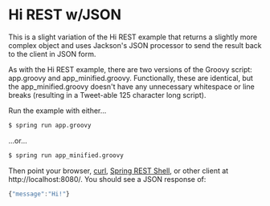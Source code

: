 Hi REST w/JSON
==============
This is a slight variation of the Hi REST example that returns a slightly more complex object and uses Jackson's JSON processor to send the result back to the client in JSON form.

As with the Hi REST example, there are two versions of the Groovy script: app.groovy and app_minified.groovy.
Functionally, these are identical, but the app_minified.groovy doesn't have any unnecessary whitespace or line breaks (resulting in a Tweet-able 125 character long script).

Run the example with either...

```sh
$ spring run app.groovy
```

...or...

```sh
$ spring run app_minified.groovy
```

Then point your browser, [curl](http://curl.haxx.se/), [Spring REST Shell](https://github.com/spring-projects/rest-shell), or other client at http://localhost:8080/. You should see a JSON response of:

```javascript
{"message":"Hi!"}
```
